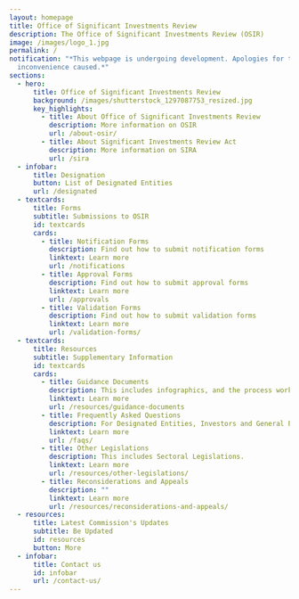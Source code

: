 ```yaml
---
layout: homepage
title: Office of Significant Investments Review
description: The Office of Significant Investments Review (OSIR)
image: /images/logo_1.jpg
permalink: /
notification: "*This webpage is undergoing development. Apologies for the
  inconvenience caused.*"
sections:
  - hero:
      title: Office of Significant Investments Review
      background: /images/shutterstock_1297087753_resized.jpg
      key_highlights:
        - title: About Office of Significant Investments Review
          description: More information on OSIR
          url: /about-osir/
        - title: About Significant Investments Review Act
          description: More information on SIRA
          url: /sira
  - infobar:
      title: Designation
      button: List of Designated Entities
      url: /designated
  - textcards:
      title: Forms
      subtitle: Submissions to OSIR
      id: textcards
      cards:
        - title: Notification Forms
          description: Find out how to submit notification forms
          linktext: Learn more
          url: /notifications
        - title: Approval Forms
          description: Find out how to submit approval forms
          linktext: Learn more
          url: /approvals
        - title: Validation Forms
          description: Find out how to submit validation forms
          linktext: Learn more
          url: /validation-forms/
  - textcards:
      title: Resources
      subtitle: Supplementary Information
      id: textcards
      cards:
        - title: Guidance Documents
          description: This includes infographics, and the process workflows.
          linktext: Learn more
          url: /resources/guidance-documents
        - title: Frequently Asked Questions
          description: For Designated Entities, Investors and General Public.
          linktext: Learn more
          url: /faqs/
        - title: Other Legislations
          description: This includes Sectoral Legislations.
          linktext: Learn more
          url: /resources/other-legislations/
        - title: Reconsiderations and Appeals
          description: ""
          linktext: Learn more
          url: /resources/reconsiderations-and-appeals/
  - resources:
      title: Latest Commission's Updates
      subtitle: Be Updated
      id: resources
      button: More
  - infobar:
      title: Contact us
      id: infobar
      url: /contact-us/
---
```

